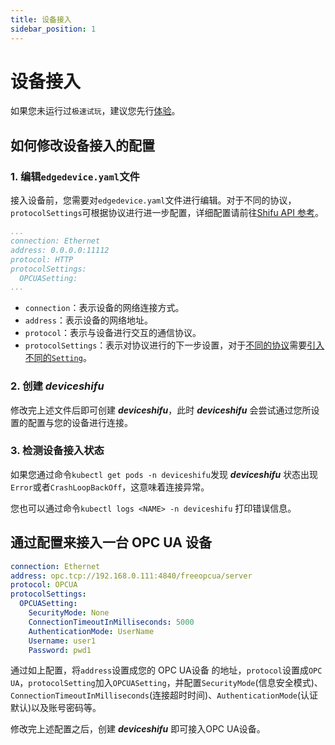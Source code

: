 ```yaml
---
title: 设备接入
sidebar_position: 1
---
```


# 设备接入

如果您未运行过`极速试玩`，建议您先行[体验](quickstart/quick_demo.md)。

## 如何修改设备接入的配置

### 1. 编辑`edgedevice.yaml`文件

接入设备前，您需要对`edgedevice.yaml`文件进行编辑。对于不同的协议，`protocolSettings`可根据协议进行进一步配置，详细配置请前往[Shifu API 参考](shifu-api-reference/edgedevice.md#protocolsettings)。

```yaml  
...
connection: Ethernet  
address: 0.0.0.0:11112
protocol: HTTP 
protocolSettings:  
  OPCUASetting:  
...
```

- `connection`：表示设备的网络连接方式。
- `address`：表示设备的网络地址。
- `protocol`：表示与设备进行交互的通信协议。
- `protocolSettings`：表示对协议进行的下一步设置，对于[不同的协议](protocol-driver-compatibility/protocols.md)需要[引入不同的`Setting`](shifu-api-reference/edgedevice.md#protocolsettings)。

### 2. 创建 ***deviceshifu***

修改完上述文件后即可创建 ***deviceshifu***，此时 ***deviceshifu*** 会尝试通过您所设置的配置与您的设备进行连接。

### 3. 检测设备接入状态

如果您通过命令`kubectl get pods -n deviceshifu`发现 ***deviceshifu*** 状态出现`Error`或者`CrashLoopBackOff`，这意味着连接异常。

您也可以通过命令`kubectl logs <NAME> -n deviceshifu` 打印错误信息。

## 通过配置来接入一台 OPC UA 设备

```yaml
connection: Ethernet  
address: opc.tcp://192.168.0.111:4840/freeopcua/server 
protocol: OPCUA  
protocolSettings:  
  OPCUASetting:  
    SecurityMode: None  
    ConnectionTimeoutInMilliseconds: 5000  
    AuthenticationMode: UserName  
    Username: user1  
    Password: pwd1
```

通过如上配置，将`address`设置成您的 OPC UA设备 的地址，`protocol`设置成`OPC UA`，`protocolSetting`加入`OPCUASetting`，并配置`SecurityMode`(信息安全模式)、`ConnectionTimeoutInMilliseconds`(连接超时时间)、`AuthenticationMode`(认证默认)以及账号密码等。  

修改完上述配置之后，创建 ***deviceshifu*** 即可接入OPC UA设备。
